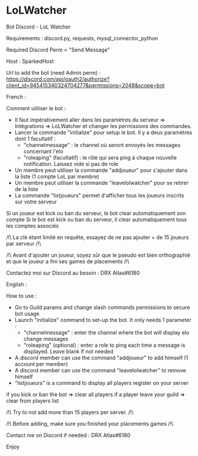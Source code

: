 # LoLWatcher
Bot Discord - LoL Watcher

Requirements : discord.py, requests, mysql_connector_python

Required Discord Perm = "Send Message"

Host : SparkedHost

Url to add the bot (need Admin perm) : https://discord.com/api/oauth2/authorize?client_id=945415340324704277&permissions=2048&scope=bot

French :

Comment utiliser le bot :
  - Il faut impérativement aller dans les paramètres du serveur => Intégrations => LoLWatcher et changer les permissions des commandes.
  - Lancer la commande "initialize" pour setup le bot. Il y a deux paramètres dont 1 facultatif :
    - "channelmessage" : le channel où seront envoyés les messages concernant l'elo
    - "roleaping" (facultatif) : le rôle qui sera ping à chaque nouvelle notification. Laissez vide si pas de role
  - Un membre peut utiliser la commande "addjoueur" pour s'ajouter dans la liste (1 compte LoL par membre)
  - Un membre peut utiliser la commande "leavelolwatcher" pour se retirer de la liste
  - La commande "listjoueurs" permet d'afficher tous les joueurs inscrits sur votre serveur

Si un joueur est kick ou ban du serveur, le bot clear automatiquement son compte
Si le bot est kick ou ban du serveur, il clear automatiquement tous les comptes associés

/!\ La clé étant limité en requête, essayez de ne pas ajouter + de 15 joueurs par serveur /!\

/!\ Avant d'ajouter un joueur, soyez sûr que le pseudo est bien orthographié et que le joueur a fini ses games de placements /!\

Contactez moi sur Discord au besoin : DRX Atlas#6180


English :

How to use :
  - Go to Guild params and change slash commands permissions to secure bot usage
  - Launch "initialize" command to set-up the bot. It only needs 1 parameter :
    - "channelmessage" : enter the channel where the bot will display elo change messages
    - "roleaping" (optional) : enter a role to ping each time a message is displayed. Leave blank if not needed
  - A discord member can use the command "addjoueur" to add himself (1 account per member)
  - A discord member can use the command "leavelolwatcher" to remove himself
  - "listjoueurs" is a command to display all players register on your server

if you kick or ban the bot => clear all players
if a player leave your guild => clear from players list

/!\ Try to not add more than 15 players per server. /!\ 

/!\ Before adding, make sure you finished your placements games /!\

Contact me on Discord if needed : DRX Atlas#6180

Enjoy
